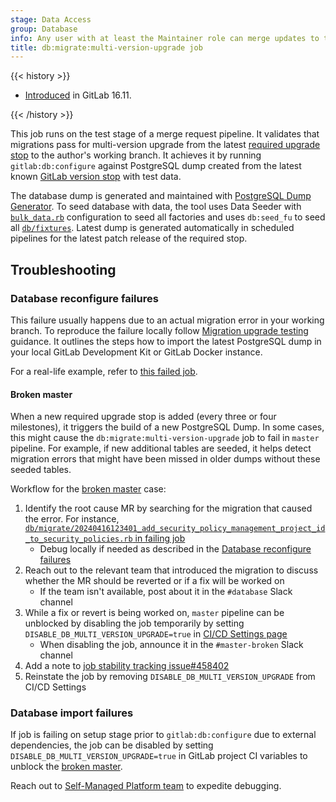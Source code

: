 ```yaml
---
stage: Data Access
group: Database
info: Any user with at least the Maintainer role can merge updates to this content. For details, see https://docs.gitlab.com/ee/development/development_processes.html#development-guidelines-review.
title: db:migrate:multi-version-upgrade job
---
```


{{< history >}}

- [Introduced](https://gitlab.com/groups/gitlab-org/quality/quality-engineering/-/epics/19) in GitLab 16.11.

{{< /history >}}

This job runs on the test stage of a merge request pipeline. It validates that migrations pass
for multi-version upgrade from the latest [required upgrade stop](../../update/upgrade_paths.md)
to the author's working branch. It achieves it by running `gitlab:db:configure` against PostgreSQL
dump created from the latest known [GitLab version stop](../../update/upgrade_paths.md) with test data.

The database dump is generated and maintained with [PostgreSQL Dump Generator](https://gitlab.com/gitlab-org/quality/pg-dump-generator).
To seed database with data, the tool uses Data Seeder with [`bulk_data.rb`](https://gitlab.com/gitlab-org/gitlab/-/blob/master/ee/db/seeds/data_seeder/bulk_data.rb)
configuration to seed all factories and uses `db:seed_fu` to seed all [`db/fixtures`](../development_seed_files.md).
Latest dump is generated automatically in scheduled pipelines for the latest patch
release of the required stop.

## Troubleshooting

### Database reconfigure failures

This failure usually happens due to an actual migration error in your working branch.
To reproduce the failure locally follow [Migration upgrade testing](https://gitlab.com/gitlab-org/quality/pg-dump-generator#migration-upgrade-testing)
guidance. It outlines the steps how to import the latest PostgreSQL dump
in your local GitLab Development Kit or GitLab Docker instance.

For a real-life example, refer to
[this failed job](https://gitlab.com/gitlab-org/gitlab/-/jobs/6418619509#L4970).

#### Broken master

When a new required upgrade stop is added (every three or four milestones), it triggers the build of a new PostgreSQL Dump.
In some cases, this might cause the `db:migrate:multi-version-upgrade` job to fail in `master` pipeline.
For example, if new additional tables are seeded, it helps detect migration errors that might have been missed in older dumps without these seeded tables.

Workflow for the [broken master](https://handbook.gitlab.com/handbook/engineering/workflow/#broken-master) case:

1. Identify the root cause MR by searching for the migration that caused the error. For instance, [`db/migrate/20240416123401_add_security_policy_management_project_id_to_security_policies.rb` in failing job](https://gitlab.com/gitlab-org/gitlab-foss/-/jobs/6671417979#L1547)
   - Debug locally if needed as described in the [Database reconfigure failures](#database-reconfigure-failures)
1. Reach out to the relevant team that introduced the migration to discuss whether the MR should be reverted or if a fix will be worked on
   - If the team isn't available, post about it in the `#database` Slack channel
1. While a fix or revert is being worked on, `master` pipeline can be unblocked by disabling the job temporarily by setting `DISABLE_DB_MULTI_VERSION_UPGRADE=true` in [CI/CD Settings page](https://gitlab.com/gitlab-org/gitlab/-/settings/ci_cd)
   - When disabling the job, announce it in the `#master-broken` Slack channel
1. Add a note to [job stability tracking issue#458402](https://gitlab.com/gitlab-org/gitlab/-/issues/458402)
1. Reinstate the job by removing `DISABLE_DB_MULTI_VERSION_UPGRADE` from CI/CD Settings

### Database import failures

If job is failing on setup stage prior to `gitlab:db:configure`
due to external dependencies, the job can be disabled by setting
`DISABLE_DB_MULTI_VERSION_UPGRADE=true` in GitLab project CI variables
to unblock the [broken master](https://handbook.gitlab.com/handbook/engineering/workflow/#broken-master).

Reach out to [Self-Managed Platform team](https://handbook.gitlab.com/handbook/engineering/infrastructure/test-platform/self-managed-platform-team/) to expedite debugging.
